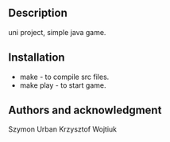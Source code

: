 ## Description
uni project, simple java game.

## Installation
- make - to compile src files.
- make play - to start game.

## Authors and acknowledgment
Szymon Urban
Krzysztof Wojtiuk
